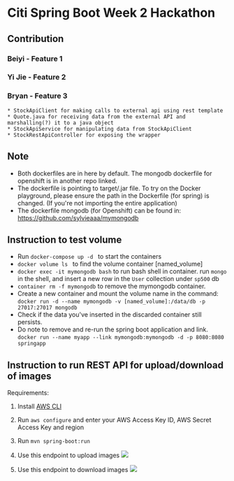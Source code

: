 # Citi Spring Boot Week 2 Hackathon

## Contribution

### Beiyi - Feature 1

### Yi Jie - Feature 2

### Bryan - Feature 3
    * StockApiClient for making calls to external api using rest template
    * Quote.java for receiving data from the external API and marshalling(?) it to a java object
    * StockApiService for manipulating data from StockApiClient
    * StockRestApiController for exposing the wrapper

## Note
   * Both dockerfiles are in here by default. The mongodb dockerfile for openshift is in another repo linked.
   * The dockerfile is pointing to target/.jar file. To try on the Docker playground, please ensure the path in the Dockerfile (for spring) is changed. (If you're not importing the entire application)
   * The dockerfile mongodb (for Openshift) can be found in: https://github.com/sylvieaaa/mymongodb

## Instruction to test volume
   * Run ```docker-compose up -d ``` to start the containers
   * ```docker volume ls ``` to find the volume container [named_volume]
   * ```docker exec -it mymongodb bash``` to run bash shell in container. run ```mongo``` in the shell, and insert a new row in the ```User``` collection under ```sp500``` db
   * ```container rm -f mymongodb``` to remove the mymongodb container.
   * Create a new container and mount the volume name in the command: ```docker run -d --name mymongodb -v [named_volume]:/data/db -p 27017:27017 mongodb```
   * Check if the data you've inserted in the discarded container still persists.
   * Do note to remove and re-run the spring boot application and link. ```docker run --name myapp --link mymongodb:mymongodb -d -p 8080:8080 springapp```


## Instruction to run REST API for upload/download of images
Requirements:
1) Install [AWS CLI](https://docs.aws.amazon.com/cli/latest/userguide/cli-chap-install.html)
2) Run `aws configure` and enter your AWS Access Key ID, AWS Secret Access Key and region
3) Run `mvn spring-boot:run`
4) Use this endpoint to upload images
![](https://cdn-std.droplr.net/files/acc_762374/waiSpn)

5) Use this endpoint to download images
![](https://cdn-std.droplr.net/files/acc_762374/Jhbtsl)
